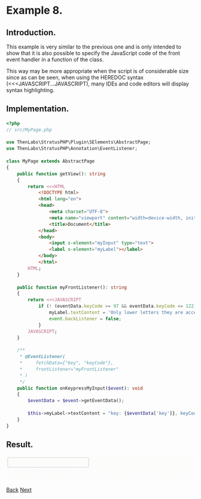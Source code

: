 
# Example 8.

## Introduction.

This example is very similar to the previous one and is only intended to show that it is also possible to specify the JavaScript code of the front event handler in a function of the class.

This way may be more appropriate when the script is of considerable size since as can be seen, when using the HEREDOC syntax (<<<JAVASCRIPT...JAVASCRIPT), many IDEs and code editors will display syntax highlighting.

## Implementation.

```php
<?php
// src/MyPage.php

use ThenLabs\StratusPHP\Plugin\SElements\AbstractPage;
use ThenLabs\StratusPHP\Annotation\EventListener;

class MyPage extends AbstractPage
{
    public function getView(): string
    {
        return <<<HTML
            <!DOCTYPE html>
            <html lang="en">
            <head>
                <meta charset="UTF-8">
                <meta name="viewport" content="width=device-width, initial-scale=1.0">
                <title>Document</title>
            </head>
            <body>
                <input s-element="myInput" type="text">
                <label s-element="myLabel"></label>
            </body>
            </html>
        HTML;
    }

    public function myFrontListener(): string
    {
        return <<<JAVASCRIPT
            if (! (eventData.keyCode >= 97 && eventData.keyCode <= 122)) {
                myLabel.textContent = 'Only lower letters they are accepted.';
                event.backListener = false;
            }
        JAVASCRIPT;
    }

    /**
     * @EventListener(
     *     fetchData={"key", "keyCode"},
     *     frontListener="myFrontListener"
     * )
     */
    public function onKeypressMyInput($event): void
    {
        $eventData = $event->getEventData();

        $this->myLabel->textContent = "key: {$eventData['key']}, keyCode: {$eventData['keyCode']}";
    }
}
```

## Result.

![](result.gif)

<a class="float-left" href="../7/example.html">Back</a>
<a class="float-right" href="../9/example.html">Next</a>